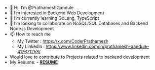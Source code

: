 - 👋 Hi, I’m @PrathameshGandule
- 👀 I’m interested in Backend Web Development
- 🌱 I’m currently learning GoLang, TypeScript
- 💞️ I’m looking to collaborate on NoSQL/SQL Databases and Backend Node.js Development
- 📫 How to reach me
  - My Twitter : https://x.com/CoderPrathamesh
  - My LinkedIn : https://www.linkedin.com/in/prathamesh-gandule-417671258/
- Would love to contribute to Projects related to backend development
- My Resume: - **[RESUME](https://drive.google.com/file/d/1FQMJX0Qt8P5VpWEgxMcJPk68XiaJZKva/view?usp=drive_link)**

<!---
PrathameshGandule/PrathameshGandule is a ✨ special ✨ repository because its `README.md` (this file) appears on your GitHub profile.
You can click the Preview link to take a look at your changes.
--->
